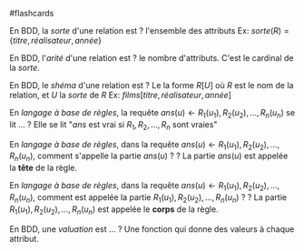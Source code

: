 
#flashcards 

En BDD, la _sorte_ d'une relation est
?
l'ensemble des attributs
Ex: $sorte(R) = \{titre, réalisateur, année\}$
<!--SR:!2022-05-10,46,290-->

En BDD, l'_arité_ d'une relation est
?
le nombre d'attributs. C'est le cardinal de la _sorte_.
<!--SR:!2022-05-08,44,290-->

En BDD, le _shéma_ d'une relation est
?
Le la forme $R[U]$ où $R$ est le nom de la relation, et $U$ la _sorte_ de $R$
Ex: $films[titre, réalisateur, année]$
<!--SR:!2022-06-01,64,310-->


En _langage à base de règles_, la requête $ans(u)\leftarrow R_1(u_1),R_2(u_2),\ldots,R_n(u_n)$ se lit ...
?
Elle se lit "$ans$ est vrai si $R_1,R_2,\ldots,R_n$ sont vraies"
<!--SR:!2022-06-04,67,316-->

En _langage à base de règles_, dans la requête $ans(u)\leftarrow R_1(u_1),R_2(u_2),\ldots,R_n(u_n)$, comment s'appelle la partie $ans(u)$ ?
?
La partie $ans(u)$ est appelée la **tête** de la règle.
<!--SR:!2022-06-03,66,316-->


En _langage à base de règles_, dans la requête $ans(u)\leftarrow R_1(u_1),R_2(u_2),\ldots,R_n(u_n)$, comment est appelée la partie $R_1(u_1),R_2(u_2),\ldots,R_n(u_n)$ ?
?
La partie $R_1(u_1),R_2(u_2),\ldots,R_n(u_n)$ est appelée le **corps** de la règle.
<!--SR:!2022-04-30,38,296-->

En BDD, une _valuation_ est ...
?
Une fonction qui donne des valeurs à chaque attribut.
<!--SR:!2022-06-02,65,316-->

